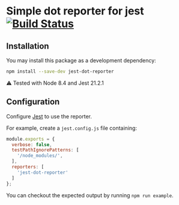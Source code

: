 # Simple dot reporter for jest [![Build Status](https://travis-ci.org/pierreroth64/jest-dot-reporter.svg?branch=master)](https://travis-ci.org/pierreroth64/jest-dot-reporter)

## Installation

You may install this package as a development dependency:

```bash
npm install --save-dev jest-dot-reporter
```

⚠ Tested with Node 8.4 and Jest 21.2.1

## Configuration

Configure [Jest](https://facebook.github.io/jest/docs/en/configuration.html) to use the reporter.

For example, create a `jest.config.js` file containing:

```javascript
module.exports = {
  verbose: false,
  testPathIgnorePatterns: [
    '/node_modules/',
  ],
  reporters: [
    'jest-dot-reporter'
  ]
};
```

You can checkout the expected output by running `npm run example`.
